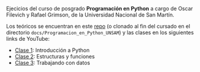 Ejecicios del curso de posgrado **Programación en Python** a cargo de Oscar Filevich y Rafael Grimson, de la Universidad Nacional de San Martín.

Los teóricos se encuentran en este [repo](https://github.com/python-unsam/Programacion_en_Python_UNSAM) (o clonado al fin del cursado en el directorio `docs/Programacion_en_Python_UNSAM`) y las clases en los siguientes links de YouTube:

+ [Clase 1](https://www.youtube.com/watch?v=BcqyW_tbrG8&ab_channel=PythonECyT): Introducción a Python
+ [Clase 2](https://www.youtube.com/watch?v=paDcOm7F2VE&ab_channel=PythonECyT): Estructuras y funciones
+ [Clase 3](https://www.youtube.com/watch?v=CVOPnsOJEqc&ab_channel=PythonECyT): Trabajando con datos
